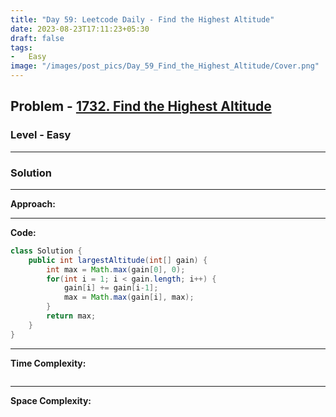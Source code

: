 ```yaml
---
title: "Day 59: Leetcode Daily - Find the Highest Altitude"
date: 2023-08-23T17:11:23+05:30
draft: false
tags:
-   Easy
image: "/images/post_pics/Day_59_Find_the_Highest_Altitude/Cover.png"
---
```



## Problem - [1732. Find the Highest Altitude](https://leetcode.com/problems/find-the-highest-altitude/)

### Level - Easy
---

### Solution

---
**Approach:**


---

**Code:**

```java
class Solution {
    public int largestAltitude(int[] gain) {
        int max = Math.max(gain[0], 0);
        for(int i = 1; i < gain.length; i++) {
            gain[i] += gain[i-1];
            max = Math.max(gain[i], max);
        }
        return max;
    }
}

```
---

**Time Complexity:**
```

```

---

**Space Complexity:**
```

```


